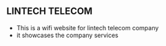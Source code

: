## LINTECH TELECOM
- This is a wifi website for lintech telecom company
- it showcases the company services 

